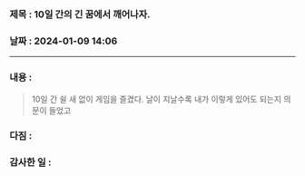 ### 제목 :  10일 간의 긴 꿈에서 깨어나자.

### 날짜 : 2024-01-09 14:06

----

### 내용 :
> 10일 간 쉴 새 없이 게임을 즐겼다.
> 날이 지날수록 내가 이렇게 있어도 되는지 의문이 들었고
> 

### 다짐 :
>
### 감사한 일 :
>